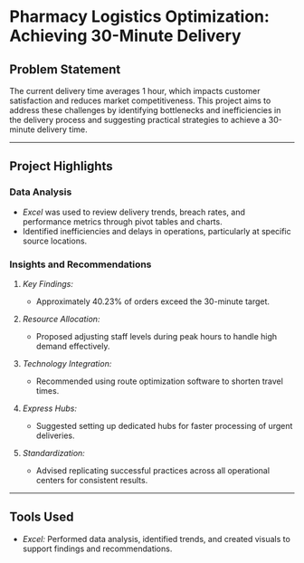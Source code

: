 # Pharmacy Logistics Optimization: Achieving 30-Minute Delivery  

## Problem Statement  
The current delivery time averages 1 hour, which impacts customer satisfaction and reduces market competitiveness. This project aims to address these challenges by identifying bottlenecks and inefficiencies in the delivery process and suggesting practical strategies to achieve a 30-minute delivery time.  

---

## Project Highlights  

### Data Analysis  
- *Excel* was used to review delivery trends, breach rates, and performance metrics through pivot tables and charts.  
- Identified inefficiencies and delays in operations, particularly at specific source locations.  

### Insights and Recommendations  
1. *Key Findings:*  
   - Approximately 40.23% of orders exceed the 30-minute target.  

2. *Resource Allocation:*  
   - Proposed adjusting staff levels during peak hours to handle high demand effectively.  

3. *Technology Integration:*  
   - Recommended using route optimization software to shorten travel times.  

4. *Express Hubs:*  
   - Suggested setting up dedicated hubs for faster processing of urgent deliveries.  

5. *Standardization:*  
   - Advised replicating successful practices across all operational centers for consistent results.  

---

## Tools Used  
- *Excel:* Performed data analysis, identified trends, and created visuals to support findings and recommendations.
